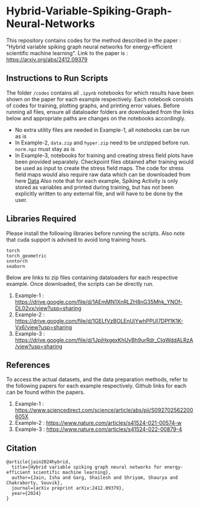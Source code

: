 # Hybrid-Variable-Spiking-Graph-Neural-Networks
This repository contains codes for the method described in the paper : "Hybrid variable spiking graph neural networks for energy-efficient scientific machine learning". Link to the paper is : https://arxiv.org/abs/2412.09379

## Instructions to Run Scripts
The folder ```/codes``` contains all ```.ipynb``` notebooks for which results have been shown on the paper for each example respectively. Each notebook consists of codes for training, plotting graphs, and printing error values. Before running all files, ensure all dataloader folders are downloaded from the links below and appropriate paths are changes on the notebooks accordingly.
* No extra utility files are needed in Example-1, all notebooks can be run as is 
* In Example-2, ```data.zip``` and ```hyper.zip``` need to be unzipped before run. ```norm.npz``` must stay as is
* In Example-3, notebooks for training and creating stress field plots have been provided separately. Checkpoint files obtained after training would be used as input to create the stress field maps. The code for stress field maps would also require raw data which can be downloaded from here [Data](https://drive.google.com/file/d/1eT30mFcywEpBwGm9R6MA1TOs1WoOzEjb/view?usp=sharing)
Also note that for each example, Spiking Activity is only stored as variables and printed during training, but has not been explicitly written to any external file, and will have to be done by the user. 

## Libraries Required
Please install the following libraries before running the scripts. Also note that cuda support is advised to avoid long training hours.
```
torch
torch_geometric
snntorch
seaborn
```

Below are links to zip files containing dataloaders for each respective example. Once downloaded, the scripts can be directly run.
1) Example-1 : https://drive.google.com/file/d/1AEmMN1XnRLZH8nG35Mhk_YNOf-DL02vx/view?usp=sharing
2) Example-2 : https://drive.google.com/file/d/1GELfVzBOLEnUjYwhPPUI7DPf1K1K-Vx6/view?usp=sharing
3) Example-3 : https://drive.google.com/file/d/1JpiHxgexKhUyBh9urRdr_CIqWddALRzA/view?usp=sharing

## References 
To access the actual datasets, and the data preparation methods, refer to the following papers for each example respectively. Github links for each can be found within the papers.
1. Example-1 : https://www.sciencedirect.com/science/article/abs/pii/S092702562200605X
2. Example-2 : https://www.nature.com/articles/s41524-021-00574-w
3. Example-3 : https://www.nature.com/articles/s41524-022-00879-4

## Citation
```
@article{jain2024hybrid,
  title={Hybrid variable spiking graph neural networks for energy-efficient scientific machine learning},
  author={Jain, Isha and Garg, Shailesh and Shriyam, Shaurya and Chakraborty, Souvik},
  journal={arXiv preprint arXiv:2412.09379},
  year={2024}
}
```
